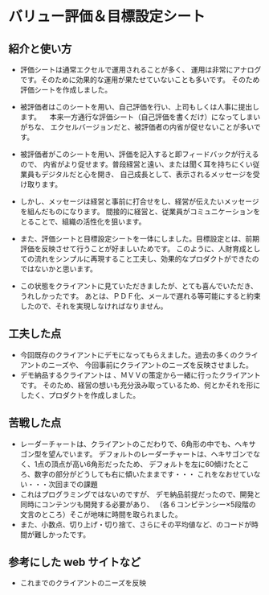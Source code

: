 # バリュー評価＆目標設定シート

## 紹介と使い方

  - 評価シートは通常エクセルで運用されることが多く、
  運用は非常にアナログです。そのために効果的な運用が果たせていないことも多いです。
  そのため評価シートを作成しました。

  - 被評価者はこのシートを用い、自己評価を行い、上司もしくは人事に提出します。
　本来一方通行な評価シート（自己評価を書くだけ）になってしまいがちな、
エクセルバージョンだと、被評価者の内省が促せないことが多いです。

  - 被評価者がこのシートを用い、評価を記入すると即フィードバックが行えるので、
内省がより促せます。普段経営と遠い、または聞く耳を持ちにくい従業員もデジタルだと心を開き、
自己成長として、表示されるメッセージを受け取ります。

  - しかし、メッセージは経営と事前に打合せをし、経営が伝えたいメッセージを組んだものになります。
  間接的に経営と、従業員がコミュニケーションをとることで、組織の活性化を狙います。

  - また、評価シートと目標設定シートを一体にしました。目標設定とは、前期評価を反映させて行うことが好ましいためです。
  このように、人財育成としての流れをシンプルに再現すること工夫し、効果的なプロダクトができたのではないかと思います。
  
  - この状態をクライアントに見ていただきましたが、とても喜んでいただき、うれしかったです。
  あとは、ＰＤＦ化、メールで遅れる等可能にすると約束したので、それを実現しなければなりません。


## 工夫した点

  - 今回既存のクライアントにデモになってもらえました。過去の多くのクライアントのニーズや、
  今回事前にクライアントのニーズを反映させました。
  - デモ納品するクライアントは 、ＭＶＶの策定から一緒に行ったクライアントです。
  そのため、経営の想いも充分汲み取っているため、何とかそれを形にしたく、プロダクトを作成しました。

## 苦戦した点

  - レーダーチャートは、クライアントのこだわりで、6角形の中でも、ヘキサゴン型を望んでいます。
  デフォルトのレーダーチャートは、ヘキサゴンでなく、1点の頂点が高い6角形だったため、
  デフォルトを左に60傾けたところ、数字の部分がどうしても右に傾いたままです・・・
  これをなおせていない・・・次回までの課題
  - これはプログラミングではないのですが、 デモ納品前提だったので、開発と同時にコンテンツも開発する必要があり、
  （各６コンピテンシー×5段階の文言のところ）そこが地味に時間を取られました。
  - また、小数点、切り上げ・切り捨て、さらにその平均値など、のコードが時間が難しかったです。


## 参考にした web サイトなど

  - これまでのクライアントのニーズを反映
